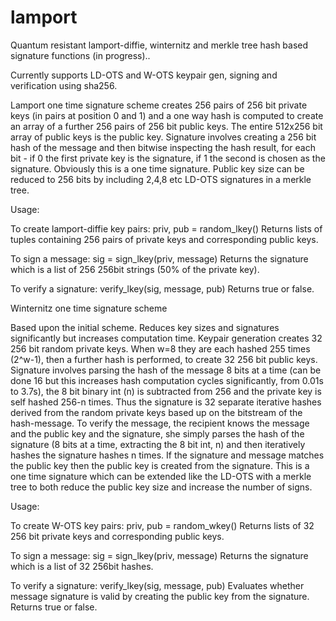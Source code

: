# lamport
Quantum resistant lamport-diffie, winternitz and merkle tree hash based signature functions (in progress)..

Currently supports LD-OTS and W-OTS keypair gen, signing and verification using sha256.

Lamport one time signature scheme creates 256 pairs of 256 bit private keys (in pairs at position 0 and 1) and a one way hash is computed to create an array of a further 256 pairs of 256 bit public keys. The entire 512x256 bit array of public keys is the public key. Signature involves creating a 256 bit hash of the message and then bitwise inspecting the hash result, for each bit - if 0 the first private key is the signature, if 1 the second is chosen as the signature. Obviously this is a one time signature. Public key size can be reduced to 256 bits by including 2,4,8 etc LD-OTS signatures in a merkle tree.

Usage:

To create lamport-diffie key pairs:
  priv, pub = random_lkey()
Returns lists of tuples containing 256 pairs of private keys and corresponding public keys.

To sign a message:
  sig = sign_lkey(priv, message)
Returns the signature which is a list of 256 256bit strings (50% of the private key).

To verify a signature:
  verify_lkey(sig, message, pub)
Returns true or false.
 
 
Winternitz one time signature scheme

Based upon the initial scheme. Reduces key sizes and signatures significantly but increases computation time. Keypair generation creates 32 256 bit random private keys. When w=8 they are each hashed 255 times (2^w-1), then a further hash is performed, to create 32 256 bit public keys. Signature involves parsing the hash of the message 8 bits at a time (can be done 16 but this increases hash computation cycles significantly, from 0.01s to 3.7s), the 8 bit binary int (n) is subtracted from 256 and the private key is self hashed 256-n times. Thus the signature is 32 separate iterative hashes derived from the random private keys based up on the bitstream of the hash-message. To verify the message, the recipient knows the message and the public key and the signature, she simply parses the hash of the signature (8 bits at a time, extracting the 8 bit int, n) and then iteratively hashes the signature hashes n times. If the signature and message matches the public key then the public key is created from the signature. This is a one time signature which can be extended like the LD-OTS with a merkle tree to both reduce the public key size and increase the number of signs.

Usage: 

To create W-OTS key pairs:
  priv, pub = random_wkey()
Returns lists of 32 256 bit private keys and corresponding public keys.

To sign a message:
  sig = sign_lkey(priv, message)
Returns the signature which is a list of 32 256bit hashes.

To verify a signature:
  verify_lkey(sig, message, pub)
Evaluates whether message signature is valid by creating the public key from the signature. Returns true or false.
